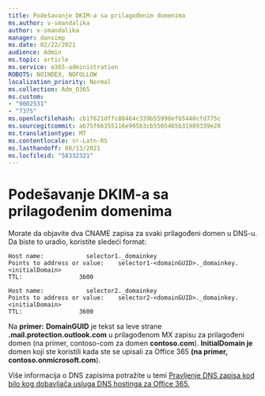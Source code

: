 ```yaml
---
title: Podešavanje DKIM-a sa prilagođenim domenima
ms.author: v-smandalika
author: v-smandalika
manager: dansimp
ms.date: 02/22/2021
audience: Admin
ms.topic: article
ms.service: o365-administration
ROBOTS: NOINDEX, NOFOLLOW
localization_priority: Normal
ms.collection: Adm_O365
ms.custom:
- "9002531"
- "7375"
ms.openlocfilehash: cb1f621dffc88464c339b55998efb5440cfd775c
ms.sourcegitcommit: ab75f66355116e995b3cb5505465b31989339e28
ms.translationtype: MT
ms.contentlocale: sr-Latn-RS
ms.lasthandoff: 08/13/2021
ms.locfileid: "58332321"
---
```

# <a name="set-up-dkim-with-custom-domains"></a>Podešavanje DKIM-a sa prilagođenim domenima

Morate da objavite dva CNAME zapisa za svaki prilagođeni domen u DNS-u. Da biste to uradio, koristite sledeći format:

```console
Host name:            selector1._domainkey
Points to address or value:    selector1-<domainGUID>._domainkey.<initialDomain>
TTL:                3600

Host name:            selector2._domainkey
Points to address or value:    selector2-<domainGUID>._domainkey.<initialDomain>
TTL:                3600
```
Na **primer:** **DomainGUID** je tekst sa leve strane **.mail.protection.outlook.com** u prilagođenom MX zapisu za prilagođeni domen (na primer, contoso-com za domen **contoso.com**). **InitialDomain je** domen koji ste koristili kada ste se upisali za Office 365 **(na primer, contoso.onmicrosoft.com**).

Više informacija o DNS zapisima potražite u temi [Pravljenje DNS zapisa kod bilo kog dobavljača usluga DNS hostinga za Office 365.](https://docs.microsoft.com/microsoft-365/admin/get-help-with-domains/create-dns-records-at-any-dns-hosting-provider)
